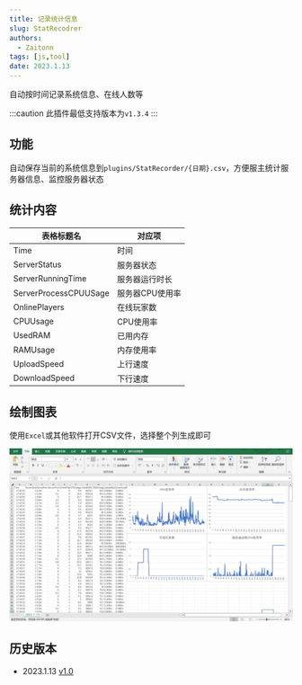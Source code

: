 ```yaml
---
title: 记录统计信息
slug: StatRecodrer
authors: 
  - Zaitonn
tags: [js,tool]
date: 2023.1.13
---
```


自动按时间记录系统信息、在线人数等

<!--truncate-->

:::caution
此插件最低支持版本为`v1.3.4`
:::

## 功能

自动保存当前的系统信息到`plugins/StatRecorder/{日期}.csv`，方便服主统计服务器信息、监控服务器状态

## 统计内容

| 表格标题名            | 对应项          |
| --------------------- | --------------- |
| Time                  | 时间            |
| ServerStatus          | 服务器状态      |
| ServerRunningTime     | 服务器运行时长  |
| ServerProcessCPUUSage | 服务器CPU使用率 |
| OnlinePlayers         | 在线玩家数      |
| CPUUsage              | CPU使用率       |
| UsedRAM               | 已用内存        |
| RAMUsage              | 内存使用率      |
| UploadSpeed           | 上行速度        |
| DownloadSpeed         | 下行速度        |

## 绘制图表

使用`Excel`或其他软件打开CSV文件，选择整个列生成即可

![例子](StatRecodrer/1.png)

## 历史版本

- 2023.1.13 [v1.0](https://download.serein.cc/https://raw.githubusercontent.com/Zaitonn/Serein-Docs/publish/JS/StatRecodrer/v1.0/StatRecorder.js)
